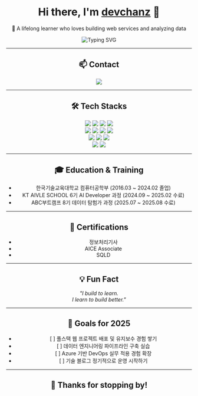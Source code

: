 <h1 align="center">
  Hi there, I'm <a href="#">devchanz</a> 👋  
</h1>

<p align="center">
  🌱 A lifelong learner who loves building web services and analyzing data  
</p>

<p align="center">
  <img src="https://readme-typing-svg.demolab.com?font=Fira+Code&pause=1000&center=true&vCenter=true&width=435&lines=Full-stack+Developer+in+Progress;Data+Engineer+%7C+ML+Learner;Passionate+about+Real-World+Solutions" alt="Typing SVG" />
</p>

---

<h2 align="center">📫 Contact</h2>

<div align="center">
  <a href="mailto:kcg7799@gmail.com">
    <img src="https://img.shields.io/badge/Gmail-kcg7799@gmail.com-red?style=flat-square&logo=gmail&logoColor=white"/>
  </a>
</div>

---

<h2 align="center">🛠️ Tech Stacks</h2>

<div align="center">

  <img src="https://img.shields.io/badge/Java-007396?style=flat&logo=java&logoColor=white"/>
  <img src="https://img.shields.io/badge/Spring%20Boot-6DB33F?style=flat&logo=spring-boot&logoColor=white"/>
  <img src="https://img.shields.io/badge/MySQL-4479A1?style=flat&logo=mysql&logoColor=white"/>
  <img src="https://img.shields.io/badge/Python-3776AB?style=flat&logo=python&logoColor=white"/>
  <br/>

  <img src="https://img.shields.io/badge/HTML5-E34F26?style=flat&logo=html5&logoColor=white"/>
  <img src="https://img.shields.io/badge/CSS3-1572B6?style=flat&logo=css3&logoColor=white"/>
  <img src="https://img.shields.io/badge/JavaScript-F7DF1E?style=flat&logo=javascript&logoColor=black"/>
  <img src="https://img.shields.io/badge/React-61DAFB?style=flat&logo=react&logoColor=black"/>
  <br/>

  <img src="https://img.shields.io/badge/Git-F05032?style=flat&logo=git&logoColor=white"/>
  <img src="https://img.shields.io/badge/Notion-000000?style=flat&logo=notion&logoColor=white"/>
  <img src="https://img.shields.io/badge/Figma-F24E1E?style=flat&logo=figma&logoColor=white"/>
  <br/>

  <img src="https://img.shields.io/badge/Docker-2496ED?style=flat&logo=docker&logoColor=white"/>
  <img src="https://img.shields.io/badge/Azure-0078D4?style=flat&logo=microsoft-azure&logoColor=white"/>
</div>

---

<h2 align="center">🎓 Education & Training</h2>

<ul align="center">
  <li>한국기술교육대학교 컴퓨터공학부 (2016.03 ~ 2024.02 졸업)</li>    
  <li>KT AIVLE SCHOOL 6기 AI Developer 과정 (2024.09 ~ 2025.02 수료)</li>
  <li>ABC부트캠프 8기 데이터 탐험가 과정 (2025.07 ~ 2025.08 수료)</li>
</ul>

---

<h2 align="center">🧾 Certifications</h2>

<ul align="center">
  <li>정보처리기사</li>
  <li>AICE Associate</li>
  <li>SQLD</li>
</ul>

---

<h2 align="center">💡 Fun Fact</h2>

<p align="center">
  <i>"I build to learn.<br/>
  I learn to build better."</i>
</p>

---

<h2 align="center">🚀 Goals for 2025</h2>

<ul align="center">
  <li>[ ] 풀스택 웹 프로젝트 배포 및 유지보수 경험 쌓기</li>  
  <li>[ ] 데이터 엔지니어링 파이프라인 구축 실습</li>
  <li>[ ] Azure 기반 DevOps 실무 적용 경험 확장</li>
  <li>[ ] 기술 블로그 정기적으로 운영 시작하기</li>
</ul>

---

<h2 align="center">🙌 Thanks for stopping by!</h2>
